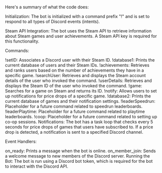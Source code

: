 Here's a summary of what the code does:

Initialization: The bot is initialized with a command prefix "!" and is set to respond to all types of Discord events (intents).

Steam API Integration: The bot uses the Steam API to retrieve information about Steam games and user achievements. A Steam API key is required for this functionality.

Commands:

!setID: Associates a Discord user with their Steam ID.
!database1: Prints the current database of users and their Steam IDs.
!achievements: Retrieves and ranks users based on the number of achievements they have in a specific game.
!searchUser: Retrieves and displays the Steam account details of the user who invoked the command.
!userDetails: Retrieves and displays the Steam ID of the user who invoked the command.
!game: Searches for a game on Steam and returns its ID.
!notify: Allows users to set up notifications for price drops of a specific game.
!database2: Prints the current database of games and their notification settings.
!leaderSpeedrun: Placeholder for a future command related to speedrun leaderboards.
!leaderPlaytime: Placeholder for a future command related to playtime leaderboards.
!coop: Placeholder for a future command related to setting up co-op sessions.
Notifications: The bot has a task loop that checks every 5 seconds for price drops of games that users have subscribed to. If a price drop is detected, a notification is sent to a specified Discord channel.

Event Handlers:

on_ready: Prints a message when the bot is online.
on_member_join: Sends a welcome message to new members of the Discord server.
Running the Bot: The bot is run using a Discord bot token, which is required for the bot to interact with the Discord API.
